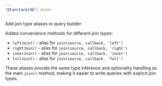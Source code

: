 ```yaml
---
"@tanstack/db": minor
---
```


Add join type aliases to query builder

Added convenience methods for different join types:
- `leftJoin()` - alias for `join(source, callback, 'left')`
- `rightJoin()` - alias for `join(source, callback, 'right')` 
- `innerJoin()` - alias for `join(source, callback, 'inner')`
- `fullJoin()` - alias for `join(source, callback, 'full')`

These aliases provide the same type inference and optionality handling as the main `join()` method, making it easier to write queries with explicit join types.
